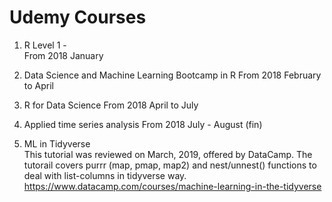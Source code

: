 # Udemy Courses

1. R Level 1 -  
From 2018 January

2. Data Science and Machine Learning Bootcamp in R
From 2018 February to April

3. R for Data Science
From 2018 April to July

4. Applied time series analysis 
From 2018 July - August (fin)  

5. ML in Tidyverse   
This tutorial was reviewed on March, 2019, offered by DataCamp.
The tutorail covers purrr (map, pmap, map2) and nest/unnest() functions to deal with list-columns in tidyverse way.  
https://www.datacamp.com/courses/machine-learning-in-the-tidyverse  
